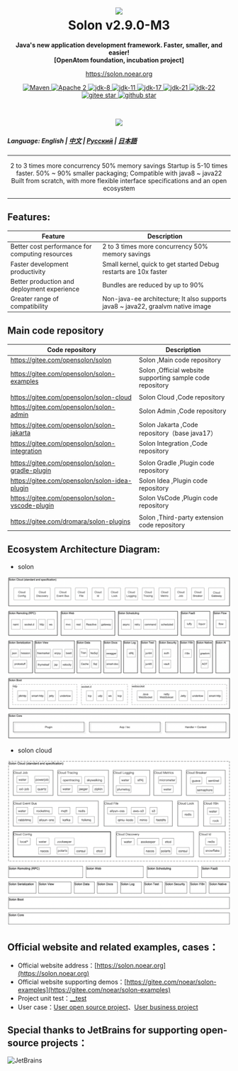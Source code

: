 <h1 align="center" style="text-align:center;">
<img src="solon_icon.png" width="128" />
<br />
Solon v2.9.0-M3
</h1>
<p align="center">
	<strong>Java's new application development framework. Faster, smaller, and easier!</strong>
    <br/>
    <strong>[OpenAtom foundation, incubation project]</strong>
</p>
<p align="center">
	<a href="https://solon.noear.org/">https://solon.noear.org</a>
</p>

<p align="center">
    <a target="_blank" href="https://central.sonatype.com/search?q=org.noear%3Asolon-parent">
        <img src="https://img.shields.io/maven-central/v/org.noear/solon.svg?label=Maven%20Central" alt="Maven" />
    </a>
    <a target="_blank" href="LICENSE">
		<img src="https://img.shields.io/:License-Apache2-blue.svg" alt="Apache 2" />
	</a>
    <a target="_blank" href="https://www.oracle.com/java/technologies/javase/javase-jdk8-downloads.html">
		<img src="https://img.shields.io/badge/JDK-8-green.svg" alt="jdk-8" />
	</a>
    <a target="_blank" href="https://www.oracle.com/java/technologies/javase/jdk11-archive-downloads.html">
		<img src="https://img.shields.io/badge/JDK-11-green.svg" alt="jdk-11" />
	</a>
    <a target="_blank" href="https://www.oracle.com/java/technologies/javase/jdk17-archive-downloads.html">
		<img src="https://img.shields.io/badge/JDK-17-green.svg" alt="jdk-17" />
	</a>
    <a target="_blank" href="https://www.oracle.com/java/technologies/javase/jdk21-archive-downloads.html">
		<img src="https://img.shields.io/badge/JDK-21-green.svg" alt="jdk-21" />
	</a>
    <a target="_blank" href="https://www.oracle.com/java/technologies/javase/jdk22-archive-downloads.html">
		<img src="https://img.shields.io/badge/JDK-22-green.svg" alt="jdk-22" />
	</a>
    <br />
    <a target="_blank" href='https://gitee.com/noear/solon/stargazers'>
		<img src='https://gitee.com/noear/solon/badge/star.svg' alt='gitee star'/>
	</a>
    <a target="_blank" href='https://github.com/noear/solon/stargazers'>
		<img src="https://img.shields.io/github/stars/noear/solon.svg?style=flat&logo=github" alt="github star"/>
	</a>
</p>

<br/>
<p align="center">
	<a href="https://jq.qq.com/?_wv=1027&k=kjB5JNiC">
	<img src="https://img.shields.io/badge/QQ交流群-22200020-orange"/></a>
</p>

##### Language: English | [中文](README_CN.md) | [Русский](README_RU.md) | [日本語](README_JP.md)

<hr />

<p align="center">
2 to 3 times more concurrency 50% memory savings Startup is 5-10 times faster. 50% ~ 90% smaller packaging; Compatible with java8 ~ java22
<br/>
Built from scratch, with more flexible interface specifications and an open ecosystem
</p>

<hr />

## Features:

| Feature      | Description                                                                 | 
|--------------|-----------------------------------------------------------------------------| 
| Better cost performance for computing resources   | 2 to 3 times more concurrency 50% memory savings                            |
| Faster development productivity      | Small kernel, quick to get started Debug restarts are 10x faster     |
| Better production and deployment experience   | Bundles are reduced by up to 90% |
| Greater range of compatibility      | Non-java-ee architecture; It also supports java8 ~ java22, graalvm native image                   |


## Main code repository


| Code repository                                 | Description                                               | 
|-------------------------------------------------|-----------------------------------------------------------| 
| https://gitee.com/opensolon/solon               | Solon ,Main code repository                               | 
| https://gitee.com/opensolon/solon-examples      | Solon ,Official website supporting sample code repository |
|                                                 |                                                           |
| https://gitee.com/opensolon/solon-cloud         | Solon Cloud ,Code repository                              | 
| https://gitee.com/opensolon/solon-admin         | Solon Admin ,Code repository                              | 
| https://gitee.com/opensolon/solon-jakarta       | Solon Jakarta ,Code repository（base java17）               | 
| https://gitee.com/opensolon/solon-integration   | Solon Integration ,Code repository                        | 
|                                                 |                                                           |
| https://gitee.com/opensolon/solon-gradle-plugin | Solon Gradle ,Plugin code repository                      | 
| https://gitee.com/opensolon/solon-idea-plugin   | Solon Idea ,Plugin code repository                        | 
| https://gitee.com/opensolon/solon-vscode-plugin | Solon VsCode ,Plugin code repository                      | 
|                                                 |                                                           |
| https://gitee.com/dromara/solon-plugins         | Solon ,Third-party extension code repository              | 




## Ecosystem Architecture Diagram:

* solon

<img src="solon_schema.png" width="700" />

* solon cloud

<img src="solon_cloud_schema.png" width="700" />

## Official website and related examples, cases：

* Official website address：[https://solon.noear.org](https://solon.noear.org)
* Official website supporting demos：[https://gitee.com/noear/solon-examples](https://gitee.com/noear/solon-examples)
* Project unit test：[__test](./__test/)
* User case：[User open source project](https://solon.noear.org/article/555)、[User business project](https://solon.noear.org/article/cases)

## Special thanks to JetBrains for supporting open-source projects：

<a href="https://jb.gg/OpenSourceSupport">
  <img src="https://user-images.githubusercontent.com/8643542/160519107-199319dc-e1cf-4079-94b7-01b6b8d23aa6.png" align="left" height="100" width="100"  alt="JetBrains">
</a>


